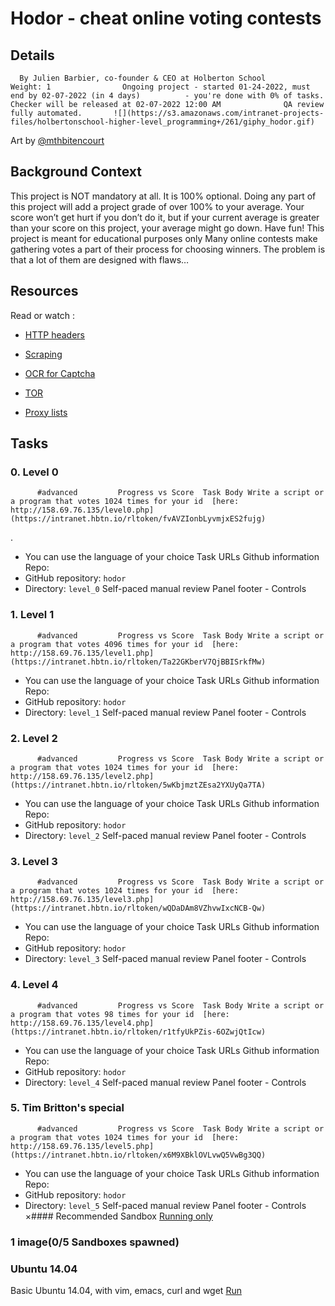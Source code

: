# Hodor - cheat online voting contests
## Details
      By Julien Barbier, co-founder & CEO at Holberton School          Weight: 1                Ongoing project - started 01-24-2022, must end by 02-07-2022 (in 4 days)          - you're done with 0% of tasks.              Checker will be released at 02-07-2022 12:00 AM              QA review fully automated.       ![](https://s3.amazonaws.com/intranet-projects-files/holbertonschool-higher-level_programming+/261/giphy_hodor.gif) 
 Art by [@mthbitencourt](https://intranet.hbtn.io/rltoken/bx5p8AiJEmBV-xgRZ4vwFg) 

## Background Context
This project is NOT mandatory  at all. It is 100% optional. Doing any part of this project will add a project grade of over 100% to your average. Your score won’t get hurt if you don’t do it, but if your current average is greater than your score on this project, your average might go down. Have fun!
This project is meant for educational purposes only
Many online contests make gathering votes a part of their process for choosing winners. The problem is that a lot of them are designed with flaws…
## Resources
Read or watch :
* [HTTP headers](https://intranet.hbtn.io/rltoken/M_-hmbR7t_46247I-2uSbg) 

* [Scraping](https://intranet.hbtn.io/rltoken/L2HhLK0iyncmurlkigh5yw) 

* [OCR for Captcha](https://intranet.hbtn.io/rltoken/KDelfL0_R0hGm7LM-utxfg) 

* [TOR](https://intranet.hbtn.io/rltoken/j0YZPBGdkEOQhPhY7M3_0A) 

* [Proxy lists](https://intranet.hbtn.io/rltoken/6bxUpF78m_rnIANsx7jM8w) 

## Tasks
### 0. Level 0
          #advanced         Progress vs Score  Task Body Write a script or a program that votes 1024 times for your id  [here: http://158.69.76.135/level0.php](https://intranet.hbtn.io/rltoken/fvAVZIonbLyvmjxES2fujg) 
 .
* You can use the language of your choice
 Task URLs  Github information Repo:
* GitHub repository:  ` hodor ` 
* Directory:  ` level_0 ` 
 Self-paced manual review  Panel footer - Controls 
### 1. Level 1
          #advanced         Progress vs Score  Task Body Write a script or a program that votes 4096 times for your id  [here: http://158.69.76.135/level1.php](https://intranet.hbtn.io/rltoken/Ta22GKberV7QjBBISrkfMw) 

* You can use the language of your choice
 Task URLs  Github information Repo:
* GitHub repository:  ` hodor ` 
* Directory:  ` level_1 ` 
 Self-paced manual review  Panel footer - Controls 
### 2. Level 2
          #advanced         Progress vs Score  Task Body Write a script or a program that votes 1024 times for your id  [here: http://158.69.76.135/level2.php](https://intranet.hbtn.io/rltoken/5wKbjmztZEsa2YXUyQa7TA) 

* You can use the language of your choice
 Task URLs  Github information Repo:
* GitHub repository:  ` hodor ` 
* Directory:  ` level_2 ` 
 Self-paced manual review  Panel footer - Controls 
### 3. Level 3
          #advanced         Progress vs Score  Task Body Write a script or a program that votes 1024 times for your id  [here: http://158.69.76.135/level3.php](https://intranet.hbtn.io/rltoken/wQDaDAm8VZhvwIxcNCB-Qw) 

* You can use the language of your choice
 Task URLs  Github information Repo:
* GitHub repository:  ` hodor ` 
* Directory:  ` level_3 ` 
 Self-paced manual review  Panel footer - Controls 
### 4. Level 4
          #advanced         Progress vs Score  Task Body Write a script or a program that votes 98 times for your id  [here: http://158.69.76.135/level4.php](https://intranet.hbtn.io/rltoken/r1tfyUkPZis-6OZwjQtIcw) 

* You can use the language of your choice
 Task URLs  Github information Repo:
* GitHub repository:  ` hodor ` 
* Directory:  ` level_4 ` 
 Self-paced manual review  Panel footer - Controls 
### 5. Tim Britton's special
          #advanced         Progress vs Score  Task Body Write a script or a program that votes 1024 times for your id  [here: http://158.69.76.135/level5.php](https://intranet.hbtn.io/rltoken/x6M9XBklOVLvwQ5VwBg3QQ) 

* You can use the language of your choice
 Task URLs  Github information Repo:
* GitHub repository:  ` hodor ` 
* Directory:  ` level_5 ` 
 Self-paced manual review  Panel footer - Controls 
×#### Recommended Sandbox
[Running only]() 
### 1 image(0/5 Sandboxes spawned)
### Ubuntu 14.04
Basic Ubuntu 14.04, with vim, emacs, curl and wget
[Run]() 
